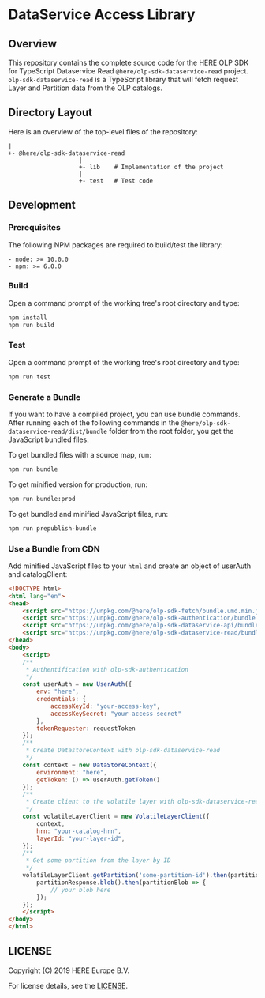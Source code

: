 # DataService Access Library

## Overview

This repository contains the complete source code for the HERE OLP SDK for TypeScript Dataservice Read `@here/olp-sdk-dataservice-read` project. `olp-sdk-dataservice-read` is a TypeScript library that will fetch request Layer and Partition data from the OLP catalogs.

## Directory Layout

Here is an overview of the top-level files of the repository:

    |
    +- @here/olp-sdk-dataservice-read
                        |
                        +- lib    # Implementation of the project
                        |
                        +- test   # Test code

## Development

### Prerequisites

The following NPM packages are required to build/test the library:

    - node: >= 10.0.0
    - npm: >= 6.0.0

### Build

Open a command prompt of the working tree's root directory and type:

```sh
npm install
npm run build
```

### Test

Open a command prompt of the working tree's root directory and type:

```sh
npm run test
```

### Generate a Bundle

If you want to have a compiled project, you can use bundle commands. After running each of the following commands in the `@here/olp-sdk-dataservice-read/dist/bundle` folder from the root folder, you get the JavaScript bundled files.

To get bundled files with a source map, run:

```sh
npm run bundle
```

To get minified version for production, run:

```sh
npm run bundle:prod
```

To get bundled and minified JavaScript files, run:

```sh
npm run prepublish-bundle
```

### Use a Bundle from CDN

Add minified JavaScript files to your `html` and create an object of userAuth and catalogClient:

```html
<!DOCTYPE html>
<html lang="en">
<head>
    <script src="https://unpkg.com/@here/olp-sdk-fetch/bundle.umd.min.js"></script>
    <script src="https://unpkg.com/@here/olp-sdk-authentication/bundle.umd.min.js"></script>
    <script src="https://unpkg.com/@here/olp-sdk-dataservice-api/bundle.umd.min.js"></script>
    <script src="https://unpkg.com/@here/olp-sdk-dataservice-read/bundle.umd.min.js"></script>
</head>
<body>
    <script>
    /**
     * Authentification with olp-sdk-authentication
     */
    const userAuth = new UserAuth({
        env: "here",
        credentials: {
            accessKeyId: "your-access-key",
            accessKeySecret: "your-access-secret"
        },
        tokenRequester: requestToken
    });
    /**
     * Create DatastoreContext with olp-sdk-dataservice-read
     */
    const context = new DataStoreContext({
        environment: "here",
        getToken: () => userAuth.getToken()
    });
    /**
     * Create client to the volatile layer with olp-sdk-dataservice-read
     */
    const volatileLayerClient = new VolatileLayerClient({
        context,
        hrn: "your-catalog-hrn",
        layerId: "your-layer-id",
    });
    /**
     * Get some partition from the layer by ID
     */
    volatileLayerClient.getPartition('some-partition-id').then(partitionResponse => {
        partitionResponse.blob().then(partitionBlob => {
            // your blob here
        });
    });
    </script>
</body>
</html>
```

## LICENSE

Copyright (C) 2019 HERE Europe B.V.

For license details, see the [LICENSE](LICENSE).